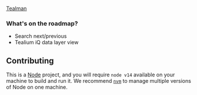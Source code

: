 [Tealman](https://chrome.google.com/webstore/detail/tealman/kbppiimbnpoalogphgccdikkjhjolmfn)

### What's on the roadmap?
* Search next/previous
* Tealium iQ data layer view

## Contributing

This is a [Node](https://nodejs.org) project, and you will require `node v14` available on your machine to build and run it. We recommend [`nvm`](https://github.com/nvm-sh/nvm) to manage multiple versions of Node on one machine.
